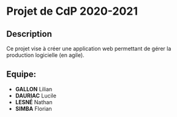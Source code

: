 # Projet de CdP 2020-2021
## Description
  Ce projet vise à créer une application web permettant de gérer la production logicielle (en agile).
## Equipe:
  - **GALLON** Lilian
  - **DAURIAC** Lucile
  - **LESNÉ** Nathan
  - **SIMBA** Florian
